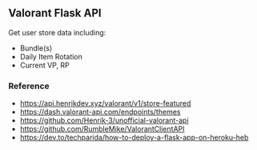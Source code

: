 ## Valorant Flask API

Get user store data including: 
- Bundle(s)
- Daily Item Rotation
- Current VP, RP

### Reference

- https://api.henrikdev.xyz/valorant/v1/store-featured
- https://dash.valorant-api.com/endpoints/themes
- https://github.com/Henrik-3/unofficial-valorant-api
- https://github.com/RumbleMike/ValorantClientAPI
- https://dev.to/techparida/how-to-deploy-a-flask-app-on-heroku-heb
